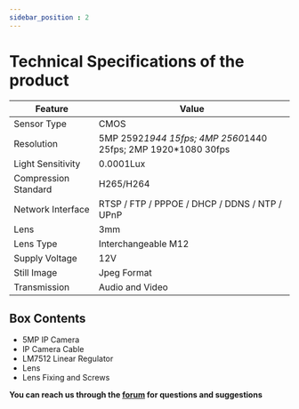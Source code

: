 ```yaml
---
sidebar_position : 2
---
```


# Technical Specifications of the product


| Feature | Value |
|-----------------------|---------------------------------------------------------------|
| Sensor Type | CMOS |
| Resolution | 5MP 2592*1944 15fps; 4MP 2560*1440 25fps; 2MP 1920*1080 30fps |
| Light Sensitivity | 0.0001Lux |
| Compression Standard | H265/H264 |
| Network Interface | RTSP / FTP / PPPOE / DHCP / DDNS / NTP / UPnP
| Lens | 3mm |
| Lens Type | Interchangeable M12 |
| Supply Voltage | 12V |
| Still Image | Jpeg Format
| Transmission | Audio and Video |

## Box Contents

- 5MP IP Camera
- IP Camera Cable
- LM7512 Linear Regulator
- Lens
- Lens Fixing and Screws


**You can reach us through the [forum](https://forum.degzrobotics.com/) for questions and suggestions**